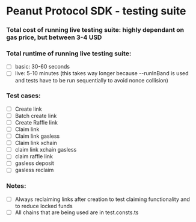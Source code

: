 # Peanut Protocol SDK - testing suite

### Total cost of running live testing suite: highly dependant on gas price, but between 3-4 USD

### Total runtime of running live testing suite:

-   [ ] basic: 30-60 seconds
-   [ ] live: 5-10 minutes (this takes way longer because --runInBand is used and tests have to be run sequentially to avoid nonce collision)

### Test cases:

-   [ ] Create link
-   [ ] Batch create link
-   [ ] Create Raffle link
-   [ ] Claim link
-   [ ] Claim link gasless
-   [ ] Claim link xchain
-   [ ] claim link xchain gasless
-   [ ] claim raffle link
-   [ ] gasless deposit
-   [ ] gasless reclaim

### Notes:

-   [ ] Always reclaiming links after creation to test claiming functionality and to reduce locked funds
-   [ ] All chains that are being used are in test.consts.ts
